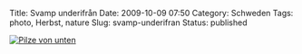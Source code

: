 Title: Svamp underifrån
Date: 2009-10-09 07:50
Category: Schweden
Tags: photo, Herbst, nature
Slug: svamp-underifran
Status: published

[![Pilze von
unten](/pic/svampunderif_s.jpg "Pilze von unten")](/pic/svampunderif_l.jpg)

